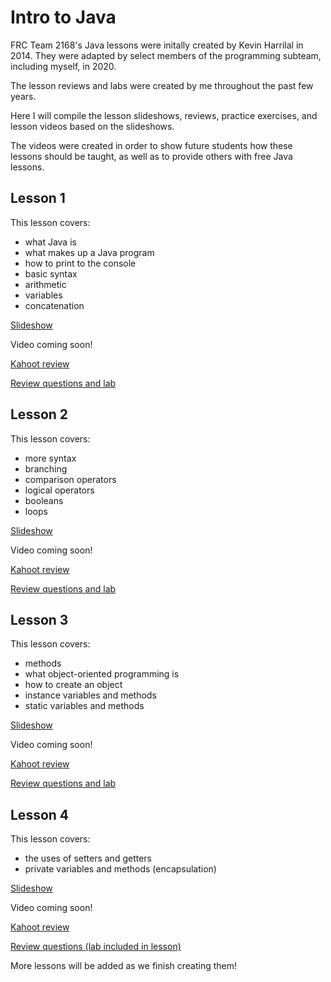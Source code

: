 # Intro to Java
FRC Team 2168's Java lessons were initally created by Kevin Harrilal in 2014. They were adapted by select members of the programming subteam, including myself, in 2020.

The lesson reviews and labs were created by me throughout the past few years.

Here I will compile the lesson slideshows, reviews, practice exercises, and lesson videos based on the slideshows.

The videos were created in order to show future students how these lessons should be taught, as well as to provide others with free Java lessons.

## Lesson 1
This lesson covers:
- what Java is
- what makes up a Java program
- how to print to the console
- basic syntax
- arithmetic
- variables
- concatenation

[Slideshow](https://docs.google.com/presentation/d/1Rj-yLH_iVOe9-8BvjNRBQY31414TcE2cPcWbz_j_4KM/edit?usp=sharing)

Video coming soon!

[Kahoot review](https://create.kahoot.it/share/intro-to-java-lesson-1/c7497912-e782-4c45-aa11-5671cb48b4f0)

[Review questions and lab](https://docs.google.com/presentation/d/1OMadwWx5-E9cPUZQCLpcqakKhRJuXOjgXorOnurLM34/edit?usp=sharing)

## Lesson 2
This lesson covers:
- more syntax
- branching
- comparison operators
- logical operators
- booleans
- loops

[Slideshow](https://docs.google.com/presentation/d/18a2WqYWUxE6AjauswzPmnogjBrA5PMz1rH7LuDyfxpM/edit?usp=sharing)

Video coming soon!

[Kahoot review](https://create.kahoot.it/share/intro-to-java-lesson-2/afa6be7f-d3a1-4e8d-a1b4-207845e41123)

[Review questions and lab](https://docs.google.com/presentation/d/1PLrRAGmamT2LJU7mKf4rZ1opklS631JROnFROxf_wug/edit?usp=sharing)

## Lesson 3
This lesson covers:
- methods
- what object-oriented programming is
- how to create an object
- instance variables and methods
- static variables and methods

[Slideshow](https://docs.google.com/presentation/d/1vLNiDe3zJ8BN-BqzSBImWj9KIPPx8ODGz5m9piBXWHw/edit?usp=sharing)

Video coming soon!

[Kahoot review](https://create.kahoot.it/share/intro-to-java-lesson-3-review/7794e340-4e45-4304-bcbd-951bd6e39eb7)

[Review questions and lab](https://docs.google.com/presentation/d/11RX3CbdUxdjBTxBOv4onXtm3uPSeGfknj49vvpOdNpQ/edit?usp=sharing)

## Lesson 4
This lesson covers:
- the uses of setters and getters
- private variables and methods (encapsulation)

[Slideshow](https://docs.google.com/presentation/d/1yXBRu4CTAXmWaZf6emLp27CK1GcNviQQANsjRltoum0/edit?usp=sharing)

Video coming soon!

[Kahoot review](https://create.kahoot.it/share/intro-to-java-lesson-4/3e3c18fd-fe9f-4a2b-86cf-95366c11ae39)

[Review questions (lab included in lesson)](https://docs.google.com/presentation/d/1mb7wZLfgAUzQ-PAmg9mAUfucezWdO2HcKu5AGZlF_hU/edit?usp=sharing)

More lessons will be added as we finish creating them!
